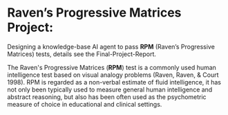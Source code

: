 # Raven’s Progressive Matrices Project:

Designing a knowledge-base AI agent to pass **RPM** (Raven’s Progressive Matrices) tests, details see the Final-Project-Report.

The Raven's Progressive Matrices (**RPM**) test is a commonly used human intelligence test based on visual analogy problems (Raven, Raven, & Court 1998). RPM is regarded as a non-verbal estimate of fluid intelligence, it has not only been typically used to measure general human intelligence and abstract reasoning, but also has been often used as the psychometric measure of choice in educational
and clinical settings.

